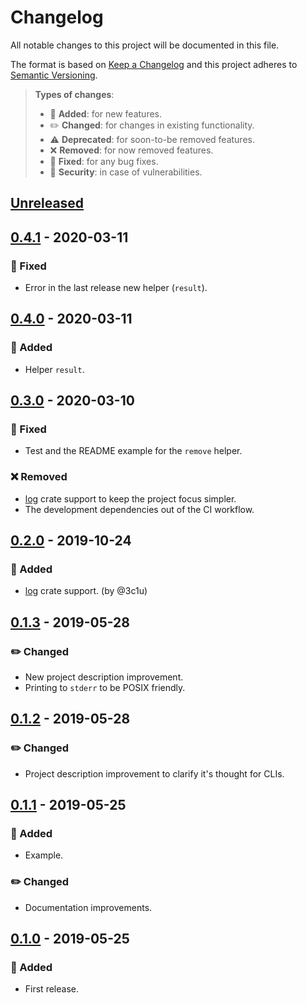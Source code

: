 # Changelog

All notable changes to this project will be documented in this file.

The format is based on [Keep a Changelog](http://keepachangelog.com/en/1.0.0/)
and this project adheres to [Semantic Versioning](http://semver.org/spec/v2.0.0.html).

> **Types of changes**:
>
> - 🎉 **Added**: for new features.
> - ✏️ **Changed**: for changes in existing functionality.
> - ⚠️ **Deprecated**: for soon-to-be removed features.
> - ❌ **Removed**: for now removed features.
> - 🐛 **Fixed**: for any bug fixes.
> - 👾 **Security**: in case of vulnerabilities.

## [Unreleased]

## [0.4.1] - 2020-03-11

### 🐛 Fixed

- Error in the last release new helper (`result`).

## [0.4.0] - 2020-03-11

### 🎉 Added

- Helper `result`.

## [0.3.0] - 2020-03-10

### 🐛 Fixed

- Test and the README example for the `remove` helper.

### ❌ Removed

- [log](https://github.com/rust-lang-nursery/log) crate support to keep the project focus simpler.
- The development dependencies out of the CI workflow.

## [0.2.0] - 2019-10-24

### 🎉 Added

- [log](https://github.com/rust-lang-nursery/log) crate support. (by @3c1u)

## [0.1.3] - 2019-05-28

### ✏️ Changed

- New project description improvement.
- Printing to `stderr` to be POSIX friendly.

## [0.1.2] - 2019-05-28

### ✏️ Changed

- Project description improvement to clarify it's thought for CLIs.

## [0.1.1] - 2019-05-25

### 🎉 Added

- Example.

### ✏️ Changed

- Documentation improvements.

## [0.1.0] - 2019-05-25

### 🎉 Added

- First release.

[unreleased]: https://github.com/jesusprubio/leg/compare/v0.4.1...HEAD
[0.4.1]: https://github.com/jesusprubio/leg/compare/v0.4.0...v0.4.1
[0.4.0]: https://github.com/jesusprubio/leg/compare/v0.3.0...v0.4.0
[0.3.0]: https://github.com/jesusprubio/leg/compare/v0.2.0...v0.3.0
[0.2.0]: https://github.com/jesusprubio/leg/compare/v0.1.3...v0.2.0
[0.1.3]: https://github.com/jesusprubio/leg/compare/v0.1.2...v0.1.3
[0.1.2]: https://github.com/jesusprubio/leg/compare/v0.1.1...v0.1.2
[0.1.1]: https://github.com/jesusprubio/leg/compare/v0.1.0...v0.1.1
[0.1.0]: https://github.com/jesusprubio/leg/compare/931c49f3fb54e24c44562e6082a915655d18be2e...v0.1.0

